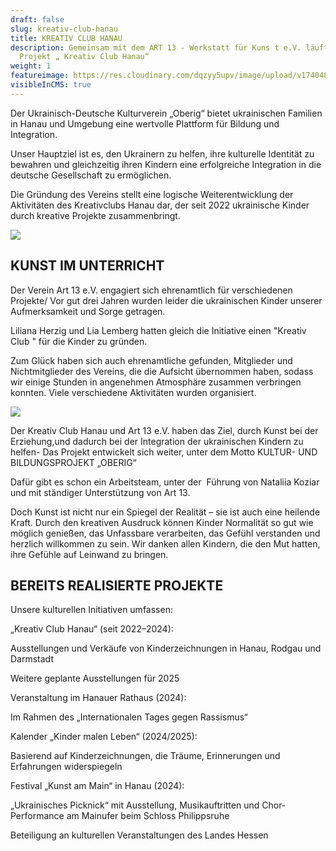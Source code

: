 ```yaml
---
draft: false
slug: kreativ-club-hanau
title: KREATIV CLUB HANAU
description: Gemeinsam mit dem ART 13 - Werkstatt für Kuns t e.V. läuft das
  Projekt „ Kreativ Club Hanau“
weight: 1
featureimage: https://res.cloudinary.com/dqzyy5upv/image/upload/v1740483968/IMG_0642_ga4rmk.jpg
visibleInCMS: true
---
```

Der Ukrainisch-Deutsche Kulturverein „Oberig“ bietet ukrainischen Familien in Hanau und Umgebung eine wertvolle Plattform für Bildung und Integration.

Unser Hauptziel ist es, den Ukrainern zu helfen, ihre kulturelle Identität zu bewahren und gleichzeitig ihren Kindern eine erfolgreiche Integration in die deutsche Gesellschaft zu ermöglichen.

Die Gründung des Vereins stellt eine logische Weiterentwicklung der Aktivitäten des Kreativclubs Hanau dar, der seit 2022 ukrainische Kinder durch kreative Projekte zusammenbringt.

![](https://res.cloudinary.com/dqzyy5upv/image/upload/v1740483950/img4_%D0%BA%D0%BE%D0%BF%D0%B8%D1%8F_nqlgaa.jpg)

## KUNST IM UNTERRICHT

Der Verein Art 13 e.V. engagiert sich ehrenamtlich für verschiedenen Projekte/
Vor gut drei Jahren wurden leider die ukrainischen Kinder unserer Aufmerksamkeit und Sorge getragen.

Liliana Herzig und Lia Lemberg hatten gleich die Initiative einen "Kreativ Club " für die Kinder zu gründen. 

Zum Glück haben sich auch ehrenamtliche gefunden, Mitglieder und Nichtmitglieder des Vereins, die die Aufsicht übernommen haben, sodass wir einige Stunden in angenehmen Atmosphäre zusammen verbringen konnten. Viele verschiedene Aktivitäten wurden organisiert.

![](https://res.cloudinary.com/dqzyy5upv/image/upload/v1740485378/photo_2024-11-22_09-19-24_bc8xna.jpg)

Der Kreativ Club Hanau und Art 13 e.V. haben das Ziel, durch Kunst bei der Erziehung,und dadurch bei der Integration der ukrainischen Kindern zu helfen-
Das Projekt entwickelt sich weiter, unter dem Motto KULTUR- UND BILDUNGSPROJEKT „OBERIG“

Dafür gibt es schon ein Arbeitsteam, unter der  Führung von Nataliia Koziar und mit ständiger Unterstützung von Art 13.

Doch Kunst ist nicht nur ein Spiegel der Realität – sie ist auch eine heilende Kraft. Durch den kreativen Ausdruck können Kinder Normalität so gut wie möglich genießen, das Unfassbare verarbeiten, das Gefühl verstanden und herzlich willkommen zu sein. Wir danken allen Kindern, die den Mut hatten, ihre Gefühle auf Leinwand zu bringen.

## BEREITS REALISIERTE PROJEKTE

Unsere kulturellen Initiativen umfassen:

„Kreativ Club Hanau“ (seit 2022–2024):

Ausstellungen und Verkäufe von Kinderzeichnungen in Hanau, Rodgau und Darmstadt

Weitere geplante Ausstellungen für 2025

Veranstaltung im Hanauer Rathaus (2024):

Im Rahmen des „Internationalen Tages gegen Rassismus“

Kalender „Kinder malen Leben“ (2024/2025):

Basierend auf Kinderzeichnungen, die Träume, Erinnerungen und Erfahrungen widerspiegeln

Festival „Kunst am Main“ in Hanau (2024):

„Ukrainisches Picknick“ mit Ausstellung, Musikauftritten und Chor-Performance am Mainufer beim Schloss Philippsruhe

Beteiligung an kulturellen Veranstaltungen des Landes Hessen
